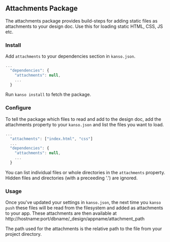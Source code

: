 ## Attachments Package

The attachments package provides build-steps for adding static files as
attachments to your design doc. Use this for loading static HTML, CSS, JS etc.


### Install

Add `attachments` to your dependencies section in `kanso.json`.

```javascript
...
  "dependencies": {
    "attachments": null,
    ...
  }
```

Run `kanso install` to fetch the package.


### Configure

To tell the package which files to read and add to the design doc, add the
attachments property to your `kanso.json` and list the files you want to load.

```javascript
...
  "attachments": ["index.html", "css"]
  ...
  "dependencies": {
    "attachments": null,
    ...
  }
```

You can list individual files or whole directories in the `attachments` property.
Hidden files and directories (with a preceeding '.') are ignored.


### Usage

Once you've updated your settings in `kanso.json`, the next time you `kanso push`
these files will be read from the filesystem and added as attachments to your
app. These attachments are then available at http://hostname:port/dbname/\_design/appname/attachment_path

The path used for the attachments is the relative path to the file from your project directory.
